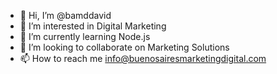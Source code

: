 - 👋 Hi, I’m @bamddavid
- 👀 I’m interested in Digital Marketing
- 🌱 I’m currently learning Node.js
- 💞️ I’m looking to collaborate on Marketing Solutions
- 📫 How to reach me info@buenosairesmarketingdigital.com

<!---
bamddavid/bamddavid is a ✨ special ✨ repository because its `README.md` (this file) appears on your GitHub profile.
You can click the Preview link to take a look at your changes.
--->
